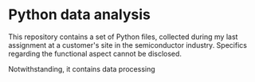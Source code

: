 
# Python data analysis

This repository contains a set of Python files, collected during my last assignment at a customer's site in the semiconductor industry. Specifics regarding the functional aspect cannot be disclosed.

Notwithstanding, it contains data processing 


<!--stackedit_data:
eyJoaXN0b3J5IjpbMjI0MjE2MzI0LDQ5NDg4NjAxMiw5MTgzNz
c0NjQsOTMyOTQyNzE4LDEwNjAxNDIzNzksMTY5MTYxNTk2OF19

-->